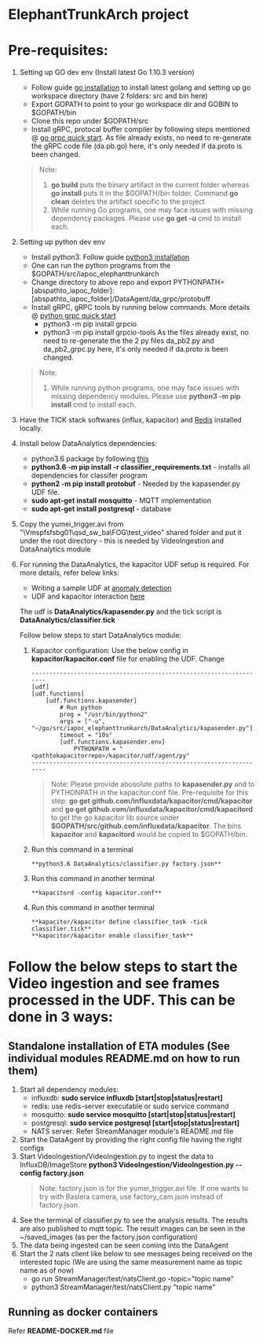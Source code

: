 # ElephantTrunkArch project

# Pre-requisites:
1. Setting up GO dev env (Install latest Go 1.10.3 version)
    * Follow guide [go installation](https://www.digitalocean.com/community/tutorials/how-to-install-go-1-6-on-ubuntu-16-04) to install latest golang and setting up go workspace directory (have 2 folders: src and bin here)
    * Export GOPATH to point to your go workspace dir and GOBIN to $GOPATH/bin
    * Clone this repo under $GOPATH/src
    * Install gRPC, protocal buffer compiler by following steps mentioned @ [go grpc quick start](https://grpc.io/docs/quickstart/go.html). As file already exists, no need to re-generate the gRPC code file (da.pb.go) here, it's only needed if da.proto is been changed.
    > Note:
    > 1. **go build** puts the binary artifact in the current folder whereas **go install** puts it in the $GOPATH/bin folder. Command **go clean** deletes the artifact specific to the project
    > 2. While running Go programs, one may face issues with missing dependency packages. Please use **go get -u <pacakage>** cmd to install each.

2. Setting up python dev env
    * Install python3. Follow guide [python3 installation](http://docs.python-guide.org/en/latest/starting/install3/linux/)
    * One can run the python programs from the $GOPATH/src/iapoc_elephanttrunkarch
    * Change directory to above repo and export PYTHONPATH=[abspathto_iapoc_folder]:[abspathto_iapoc_folder]/DataAgent/da_grpc/protobuff
    * Install gRPC, gRPC tools by running below commands. More details @ [python grpc quick start](https://grpc.io/docs/quickstart/python.html)
        * python3 -m pip install grpcio
        * python3 -m pip install grpcio-tools
      As the files already exist, no need to re-generate the the 2 py files da_pb2.py and da_pb2_grpc.py here, it's only needed if da.proto is been changed.
    > Note:
    > 1. While running python programs, one may face issues with missing dependency modules. Please use **python3 -m pip install <module>** cmd to install each.

3. Have the TICK stack softwares (influx, kapacitor) and [Redis](https://redis.io/topics/quickstart) installed locally. 

4. Install below DataAnalytics dependencies:
    - python3.6 package by following [this](http://ubuntuhandbook.org/index.php/2017/07/install-python-3-6-1-in-ubuntu-16-04-lts/)
    - **python3.6 -m pip install -r classifier_requirements.txt** - installs all dependencies for classifer program
    - **python2 -m pip install protobuf** - Needed by the kapasender.py UDF file.
    - **sudo apt-get install mosquitto** - MQTT implementation
    - **sudo apt-get install postgresql** - database

5. Copy the yumei_trigger.avi from "\\Vmspfsfsbg01\qsd_sw_ba\FOG\test_video" shared folder and put it under the root directory - this is needed by VideoIngestion and DataAnalytics module

6. For running the DataAnalytics, the kapacitor UDF setup is required. For more details, refer below links:
   - Writing a sample UDF at [anomaly detection](https://docs.influxdata.com/kapacitor/v1.5/guides/anomaly_detection/)
   - UDF and kapacitor interaction [here](https://docs.influxdata.com/kapacitor/v1.5/guides/socket_udf/)

   The udf is **DataAnalytics/kapasender.py** and the tick script is **DataAnalytics/classifier.tick**
   
   Follow below steps to start DataAnalytics module:
    1. Kapacitor configuration:
        Use the below config in **kapacitor/kapacitor.conf** file for enabling the UDF. Change 
        ```
        -------------------------------------------------------------------
        [udf]
        [udf.functions]
            [udf.functions.kapasender]
                # Run python
                prog = "/usr/bin/python2"
                args = ["-u", "~/go/src/iapoc_elephanttrunkarch/DataAnalytics/kapasender.py"]
                timeout = "10s"
                [udf.functions.kapasender.env]
                    PYTHONPATH = "<pathtokapacitorrepo>/kapacitor/udf/agent/py"
        -------------------------------------------------------------------
        ```
        > Note:
        > Please provide abosolute paths to **kapasender.py** and to PYTHONPATH in the kapacitor.conf file.
        > Pre-requisite for this step: **go get github.com/influxdata/kapacitor/cmd/kapacitor** and **go get github.com/influxdata/kapacitor/cmd/kapacitord** to get the go kapacitor lib source under **$GOPATH/src/github.com/influxdata/kapacitor**. The bins **kapacitor** and **kapacitord** would be copied to $GOPATH/bin. 
    2. Run this command in a terminal
        ```
        **python3.6 DataAnalytics/classifier.py factory.json**
        ```
    3. Run this command in another terminal
        ```
        **kapacitord -config kapacitor.conf**
        ```
    4. Run this command in another terminal
        ```
        **kapacitor/kapacitor define classifier_task -tick classifier.tick**
        **kapacitor/kapacitor enable classifier_task**
        ```

# Follow the below steps to start the Video ingestion and see frames processed in the UDF. This can be done in 3 ways:

## Standalone installation of ETA modules (See individual modules README.md on how to run them)

1. Start all dependency modules:
    - influxdb: **sudo service influxdb [start|stop|status|restart]**
    - redis: use redis-server executable or sudo service command
    - mosquitto:  **sudo service mosquitto [start|stop|status|restart]**
    - postgresql: **sudo service postgresql [start|stop|status|restart]**
    - NATS server: Refer StreamManager module's README.md file
2. Start the DataAgent by providing the right config file having the right configs
3. Start VideoIngestion/VideoIngestion.py to ingest the data to InfluxDB/ImageStore
   **python3 VideoIngestion/VideoIngestion.py --config factory.json**
   > Note: factory.json is for the yumei_trigger.avi file. If one wants to try with Baslera camera, use factory_cam.json instead of factory.json.
4. See the terminal of classifier.py to see the analysis results.
   The results are also published to mqtt topic.
   The result images can be seen in the ~/saved_images (as per the factory.json configuration)
5. The data being ingested can be seen coming into the DataAgent
6. Start the 2 nats client like below to see messages being received on the interested topic (We are using the same measurement name as topic name as of now)
    * go run StreamManager/test/natsClient.go -topic="topic name"
    * python3 StreamManager/test/natsClient.py "topic name"

## Running as docker containers

Refer **README-DOCKER.md** file